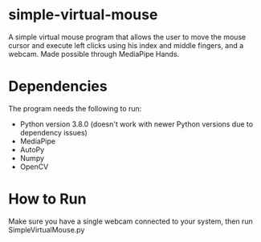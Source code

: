 # simple-virtual-mouse

A simple virtual mouse program that allows the user to move the mouse cursor and execute left clicks using his index and middle fingers, and a webcam. Made possible through MediaPipe Hands.

# Dependencies
The program needs the following to run:
- Python version 3.8.0 (doesn't work with newer Python versions due to dependency issues)
- MediaPipe
- AutoPy
- Numpy
- OpenCV

# How to Run
Make sure you have a single webcam connected to your system, then run SimpleVirtualMouse.py
